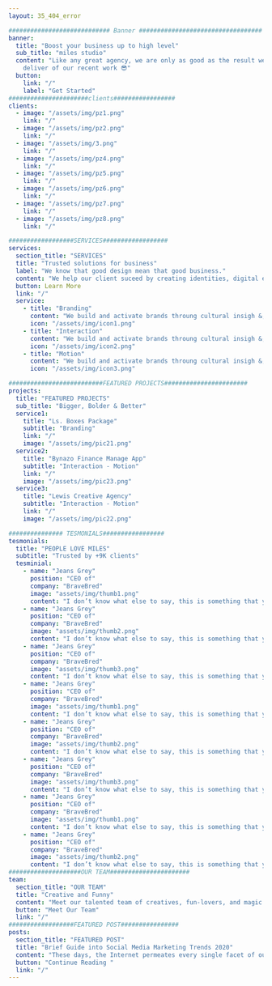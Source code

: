 ```yaml
---
layout: 35_404_error

############################ Banner ##################################
banner:
  title: "Boost your business up to high level"
  sub_title: "miles studio"
  content: "Like any great agency, we are only as good as the result we
    deliver of our recent work 😎"
  button:
    link: "/"
    label: "Get Started"
######################clients#################
clients:
  - image: "/assets/img/pz1.png"
    link: "/"
  - image: "/assets/img/pz2.png"
    link: "/"
  - image: "/assets/img/3.png"
    link: "/"
  - image: "/assets/img/pz4.png"
    link: "/"
  - image: "/assets/img/pz5.png"
    link: "/"
  - image: "/assets/img/pz6.png"
    link: "/"
  - image: "/assets/img/pz7.png"
    link: "/"
  - image: "/assets/img/pz8.png"
    link: "/"

##################SERVICES##################
services:
  section_title: "SERVICES"
  title: "Trusted solutions for business"
  label: "We know that good design mean that good business."
  content: "We help our client suceed by creating identities, digital experiences, and printmaterials that communicate clearly, achieve marketing goals & look fantastic"
  button: Learn More
  link: "/"
  service:
    - title: "Branding"
      content: "We build and activate brands throung cultural insigh &, strategic vision."
      icon: "/assets/img/icon1.png"
    - title: "Interaction"
      content: "We build and activate brands throung cultural insigh &, strategic vision."
      icon: "/assets/img/icon2.png"
    - title: "Motion"
      content: "We build and activate brands throung cultural insigh &, strategic vision."
      icon: "/assets/img/icon3.png"

##########################FEATURED PROJECTS#######################
projects:
  title: "FEATURED PROJECTS"
  sub_title: "Bigger, Bolder & Better"
  service1:
    title: "Ls. Boxes Package"
    subtitle: "Branding"
    link: "/"
    image: "/assets/img/pic21.png"
  service2:
    title: "Bynazo Finance Manage App"
    subtitle: "Interaction - Motion"
    link: "/"
    image: "/assets/img/pic23.png"
  service3:
    title: "Lewis Creative Agency"
    subtitle: "Interaction - Motion"
    link: "/"
    image: "/assets/img/pic22.png"

############### TESMONIALS#################
tesmonials:
  title: "PEOPLE LOVE MILES"
  subtitle: "Trusted by +9K clients"
  tesminial:
    - name: "Jeans Grey"
      position: "CEO of"
      company: "BraveBred"
      image: "assets/img/thumb1.png"
      content: "I don’t know what else to say, this is something that you haven’t seen before. Unique design, lightweight, and outstanding support."
    - name: "Jeans Grey"
      position: "CEO of"
      company: "BraveBred"
      image: "assets/img/thumb2.png"
      content: "I don’t know what else to say, this is something that you haven’t seen before. Unique design, lightweight, and outstanding support."
    - name: "Jeans Grey"
      position: "CEO of"
      company: "BraveBred"
      image: "assets/img/thumb3.png"
      content: "I don’t know what else to say, this is something that you haven’t seen before. Unique design, lightweight, and outstanding support."
    - name: "Jeans Grey"
      position: "CEO of"
      company: "BraveBred"
      image: "assets/img/thumb1.png"
      content: "I don’t know what else to say, this is something that you haven’t seen before. Unique design, lightweight, and outstanding support."
    - name: "Jeans Grey"
      position: "CEO of"
      company: "BraveBred"
      image: "assets/img/thumb2.png"
      content: "I don’t know what else to say, this is something that you haven’t seen before. Unique design, lightweight, and outstanding support."
    - name: "Jeans Grey"
      position: "CEO of"
      company: "BraveBred"
      image: "assets/img/thumb3.png"
      content: "I don’t know what else to say, this is something that you haven’t seen before. Unique design, lightweight, and outstanding support."
    - name: "Jeans Grey"
      position: "CEO of"
      company: "BraveBred"
      image: "assets/img/thumb1.png"
      content: "I don’t know what else to say, this is something that you haven’t seen before. Unique design, lightweight, and outstanding support."
    - name: "Jeans Grey"
      position: "CEO of"
      company: "BraveBred"
      image: "assets/img/thumb2.png"
      content: "I don’t know what else to say, this is something that you haven’t seen before. Unique design, lightweight, and outstanding support."
####################OUR TEAM######################
team:
  section_title: "OUR TEAM"
  title: "Creative and Funny"
  content: "Meet our talented team of creatives, fun-lovers, and magic makers. Shall seas yielding a he, moveth said gathering under all cattle were years fruit whose isn’t."
  button: "Meet Our Team"
  link: "/"
##################FEATURED POST################
posts:
  section_title: "FEATURED POST"
  title: "Brief Guide into Social Media Marketing Trends 2020"
  content: "These days, the Internet permeates every single facet of our lives on a daily basis. Indeed, there is rarely a thing that anyone."
  button: "Continue Reading "
  link: "/"
---
```

